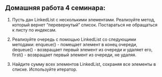 ## Домашняя работа 4 семинара:

1. Пусть дан LinkedList с несколькими элементами. Реализуйте метод, который вернет “перевернутый” список. Постараться не обращаться к листу по индексам.

2. Реализуйте очередь с помощью LinkedList со следующими методами: enqueue() - помещает элемент в конец очереди, dequeue() - возвращает первый элемент из очереди и удаляет его, first() - возвращает первый элемент из очереди, не удаляя.

3. Найдите сумму всех элементов LinkedList, сохраняя все элементы в списке. Используйте итератор.